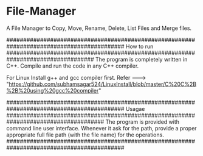 # File-Manager
A File Manager to Copy, Move, Rename, Delete, List Files and Merge files.

###########################################################################################
How to run
################################################################################## 
The program is completely written in C++.
Compile and run the code in any C++ compiler.
  
For Linux
Install g++ and gcc compiler first. Refer ---> "https://github.com/subhamsagar524/LinuxInstall/blob/master/C%20C%2B%2B%20using%20gcc%20compiler"
    
########################################################################################### 
Usagae
##################################################################################### 
The program is provided with command line user interface.
Whenever it ask for the path, provide a proper appropriate full file path (with the file name) for the operations.
########################################################################################### 
